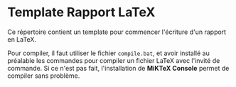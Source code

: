 # Template Rapport LaTeX

Ce répertoire contient un template pour commencer l'écriture d'un rapport en LaTeX. <br>

Pour compiler, il faut utiliser le fichier `compile.bat`, et avoir installé au préalable les commandes pour compiler un fichier LaTeX avec l'invité de commande. Si ce n'est pas fait, l'installation de **MiKTeX Console** permet de compiler sans problème.
